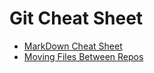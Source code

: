 # Git Cheat Sheet

* [MarkDown Cheat Sheet](https://github.com/adam-p/markdown-here/wiki/Markdown-Cheatsheet)
* [Moving Files Between Repos](./move_files_between_repos.md)
